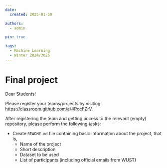 ```yaml
---
date:
  created: 2025-01-30

authors:
  - admin

pin: true

tags:
  - Machine Learning
  - Winter 2024/2025
---
```


# Final project

Dear Students!

Please register your teams/projects by visiting https://classroom.github.com/a/4PocFZrV.

After registering the team and getting access to the relevant (empty) repository, please perform the following tasks:

- Create `README.md` file containing basic information about the project, that is, 
  - Name of the project
  - Short description
  - Dataset to be used 
  - List of participants (including official emails from WUST)